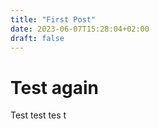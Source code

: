 ```yaml
---
title: "First Post"
date: 2023-06-07T15:28:04+02:00
draft: false
---
```


# Test again

Test test tes t
